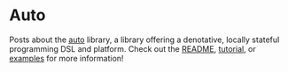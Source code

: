 Auto
====

Posts about the [auto][] library, a library offering a denotative, locally
stateful programming DSL and platform.  Check out the [README][],
[tutorial][], or [examples][] for more information!

[auto]: https://github.com/mstksg/auto
[README]: https://github.com/mstksg/auto/blob/master/README.md
[tutorial]: https://github.com/mstksg/auto/blob/master/tutorial/tutorial.md
[examples]: https://github.com/mstksg/auto-examples
